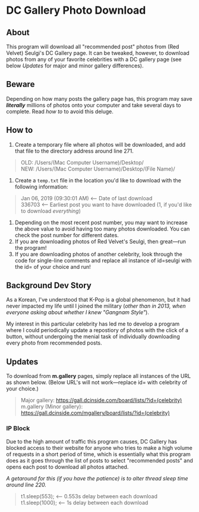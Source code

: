 # DC Gallery Photo Download

## About
This program will download all "recommended post" photos from (Red Velvet) Seulgi's DC Gallery page. It can be tweaked, however, to download photos from any of your favorite celebrities with a DC gallery page (see below *Updates* for major and minor gallery differences).

## Beware
Depending on how many posts the gallery page has, this program may save _**literally**_ millions of photos onto your computer and take several days to complete. Read *how to* to avoid this deluge.

## How to
1. Create a temporary file where all photos will be downloaded, and add that file to the directory address around line 271.
> OLD: /Users/(Mac Computer Username)/Desktop/ <br/>
> NEW: /Users/(Mac Computer Username)/Desktop/(File Name)/
1. Create a `temp.txt` file in the location you'd like to download with the following information:
> Jan 06, 2019 (09:30:01 AM) <-- Date of last download <br/>
> 336703 <-- Earliest post you want to have downloaded (1, if you'd like to download *everything*)
1. Depending on the most recent post number, you may want to increase the above value to avoid having too many photos downloaded. You can check the post number for different dates.
1. If you are downloading photos of Red Velvet's Seulgi, then great—run the program!
1. If you are downloading photos of another celebrity, look through the code for single-line comments and replace all instance of id=seulgi with the id= of your choice and run!

## Background Dev Story
As a Korean, I've understood that K-Pop is a global phenomenon, but it had never impacted my life until I joined the military (*other than in 2013, when everyone asking about whether I knew "Gangnam Style"*).

My interest in this particular celebrity has led me to develop a program where I could periodically update a repostiory of photos with the click of a button, without undergoing the menial task of individually downloading every photo from recommended posts.

## Updates
To download from **m.gallery** pages, simply replace all instances of the URL as shown below. (Below URL's will not work—replace id= with celebrity of your choice.)

> Major gallery: https://gall.dcinside.com/board/lists/?id=(celebrity) <br/>
> m.gallery (Minor gallery): https://gall.dcinside.com/mgallery/board/lists/?id=(celebrity)

### IP Block
Due to the high amount of traffic this program causes, DC Gallery has blocked access to their website for anyone who tries to make a high volume of requests in a short period of time, which is essentially what this program does as it goes through the list of posts to select "recommended posts" and opens each post to download all photos attached.

*A getaround for this (if you have the patience) is to alter thread sleep time around line 220.*
> t1.sleep(553); <-- 0.553s delay between each download <br/>
> t1.sleep(1000); <-- 1s delay between each download
